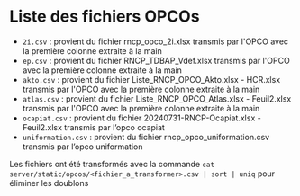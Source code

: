 # Liste des fichiers OPCOs

- `2i.csv` : provient du fichier rncp_opco_2i.xlsx transmis par l'OPCO avec la première colonne extraite à la main
- `ep.csv` : provient du fichier RNCP_TDBAP_Vdef.xlsx transmis par l'OPCO avec la première colonne extraite à la main
- `akto.csv` : provient du fichier Liste_RNCP_OPCO_Akto.xlsx - HCR.xlsx transmis par l'OPCO avec la première colonne extraite à la main
- `atlas.csv` : provient du fichier Liste_RNCP_OPCO_Atlas.xlsx - Feuil2.xlsx transmis par l'OPCO avec la première colonne extraite à la main
- `ocapiat.csv` : provient du fichier 20240731-RNCP-Ocapiat.xlsx - Feuil2.xlsx transmis par l’opco ocapiat
- `uniformation.csv` : provient du fichier rncp_opco_uniformation.csv transmis par l’opco uniformation

Les fichiers ont été transformés avec la commande `cat server/static/opcos/<fichier_a_transformer>.csv | sort | uniq` pour éliminer les doublons
